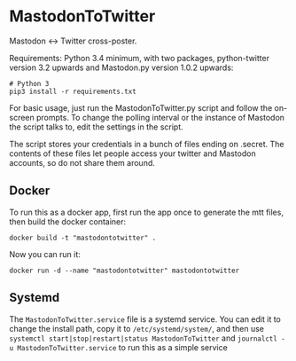 # MastodonToTwitter
Mastodon <-> Twitter cross-poster.

Requirements: Python 3.4 minimum, with two packages, python-twitter
version 3.2 upwards and Mastodon.py version 1.0.2 upwards:

    # Python 3
    pip3 install -r requirements.txt

For basic usage, just run the MastodonToTwitter.py script and
follow the on-screen prompts. To change the polling interval 
or the instance of Mastodon the script talks to, edit the 
settings in the script.

The script stores your credentials in a bunch of files ending
on .secret. The contents of these files let people access your
twitter and Mastodon accounts, so do not share them around.

## Docker

To run this as a docker app, first run the app once to generate the mtt files, then build the docker container:
```
docker build -t "mastodontotwitter" .
```
Now you can run it:
```
docker run -d --name "mastodontotwitter" mastodontotwitter
```

## Systemd

The `MastodonToTwitter.service` file is a systemd service.
You can edit it to change the install path, copy it to `/etc/systemd/system/`,
and then use `systemctl start|stop|restart|status MastodonToTwitter` and
`journalctl -u MastodonToTwitter.service` to run this as a simple service

